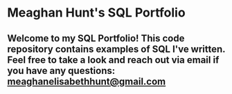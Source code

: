 # Meaghan Hunt's SQL Portfolio

## Welcome to my SQL Portfolio! This code repository contains examples of SQL I've written. Feel free to take a look and reach out via email if you have any questions: meaghanelisabethhunt@gmail.com
